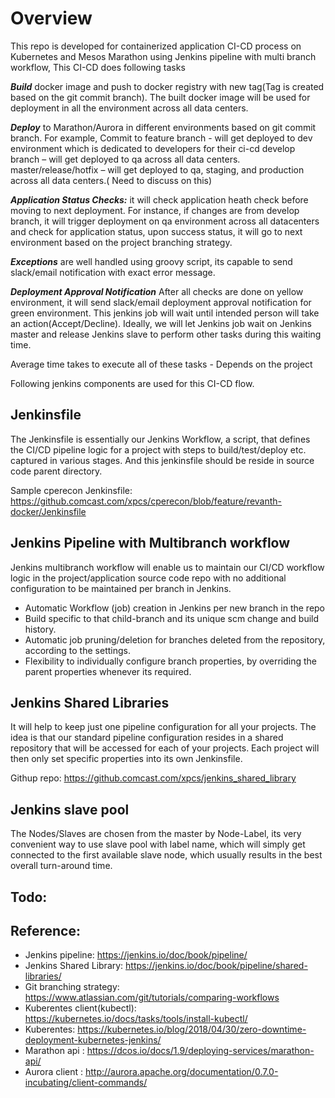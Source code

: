 # Overview
This repo is developed for containerized application CI-CD process on Kubernetes and Mesos Marathon using Jenkins pipeline with multi branch workflow, This CI-CD does following tasks
 
***Build*** docker image and push to docker registry with new tag(Tag is created based on the git commit branch). The built docker image will be used for deployment in all the environment across all data centers.
 
***Deploy*** to Marathon/Aurora in different environments based on git commit branch. For example,
Commit to feature branch - will get deployed to dev environment which is dedicated to developers for their ci-cd
develop branch – will get deployed to qa across all data centers.
master/release/hotfix – will get deployed to qa, staging, and production across all data centers.( Need to discuss on this)
 
***Application Status Checks:*** it will check application heath check before moving to next deployment. For instance,  if changes are from develop branch,  it will trigger deployment on qa environment across all datacenters and check for application status, upon success status, it will go to next environment based on the project branching strategy.
 
***Exceptions*** are well handled using groovy script, its capable to send slack/email notification with exact error message.
 
***Deployment Approval Notification***  After all checks are done on yellow environment, it will send slack/email deployment approval notification for green environment. This jenkins job will wait until intended person will take an action(Accept/Decline). Ideally, we will let Jenkins job wait on Jenkins master and release Jenkins slave to perform other tasks during this waiting time.
 
 
Average time takes to execute all of these tasks - Depends on the project

Following jenkins components are used for this CI-CD flow.
 
## Jenkinsfile
 
The Jenkinsfile is essentially our Jenkins Workflow, a script, that defines the CI/CD pipeline logic for a project with steps to build/test/deploy etc. captured in various stages. And this jenkinsfile should be reside in source code parent directory.
 
Sample cperecon Jenkinsfile: https://github.comcast.com/xpcs/cperecon/blob/feature/revanth-docker/Jenkinsfile
 
## Jenkins Pipeline with Multibranch workflow
 
Jenkins multibranch workflow will enable us to maintain our CI/CD workflow logic in the project/application source code repo with no additional configuration to be maintained per branch in Jenkins.
 
- Automatic Workflow (job) creation in Jenkins per new branch in the repo
- Build specific to that child-branch and its unique scm change and build history.
- Automatic job pruning/deletion for branches deleted from the repository, according to the settings.
- Flexibility to individually configure branch properties, by overriding the parent properties whenever its required.
  
 
## Jenkins Shared Libraries
 
It will help to keep just one pipeline configuration for all your projects. The idea is that our standard pipeline configuration resides in a shared repository that will be accessed for each of your projects. Each project will then only set specific properties into its own Jenkinsfile.
 
Githup repo: https://github.comcast.com/xpcs/jenkins_shared_library
 
## Jenkins slave pool
 
The Nodes/Slaves are chosen from the master by Node-Label,  its very convenient way to use slave pool with label name, which will simply get connected to the first available slave node, which usually results in the best overall turn-around time.
 
## Todo: 
 
## Reference:
 
- Jenkins pipeline: https://jenkins.io/doc/book/pipeline/
- Jenkins Shared Library: https://jenkins.io/doc/book/pipeline/shared-libraries/
- Git branching strategy: https://www.atlassian.com/git/tutorials/comparing-workflows
- Kuberentes client(kubectl): https://kubernetes.io/docs/tasks/tools/install-kubectl/
- Kuberentes: https://kubernetes.io/blog/2018/04/30/zero-downtime-deployment-kubernetes-jenkins/
- Marathon api : https://dcos.io/docs/1.9/deploying-services/marathon-api/
- Aurora client : http://aurora.apache.org/documentation/0.7.0-incubating/client-commands/
 

